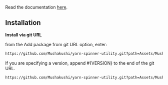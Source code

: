 Read the documentation [here](Assets/Mushakushi.YarnSpinnerUtility/README.md). 

## Installation 

**Install via git URL**

from the Add package from git URL option, enter:

```bash
https://github.com/Mushakushi/yarn-spinner-utility.git?path=Assets/Mushakushi.YarnSpinnerUtility
```

If you are specifying a version, append #{VERSION} to the end of the git URL. 

```bash
https://github.com/Mushakushi/yarn-spinner-utility.git?path=Assets/Mushakushi.YarnSpinnerUtility#{VERSION}
```
